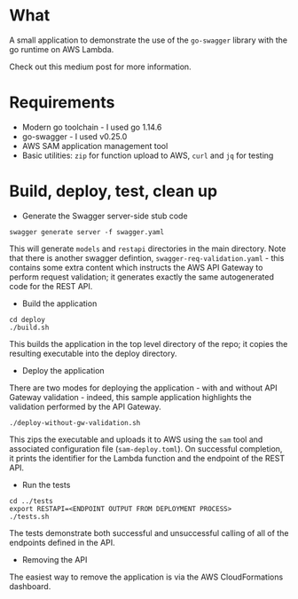 # What

A small application to demonstrate the use of the `go-swagger` library with the
go runtime on AWS Lambda.

Check out this medium post for more information.

# Requirements

- Modern go toolchain - I used go 1.14.6
- go-swagger - I used v0.25.0
- AWS SAM application management tool
- Basic utilities: `zip` for function upload to AWS, `curl` and `jq` for testing

# Build, deploy, test, clean up

- Generate the Swagger server-side stub code

```
swagger generate server -f swagger.yaml
```

This will generate `models` and `restapi` directories in the main directory. Note
that there is another swagger defintion, `swagger-req-validation.yaml` - this
contains some extra content which instructs the AWS API Gateway to perform
request validation; it generates exactly the same autogenerated code for the
REST API.

- Build the application

```
cd deploy
./build.sh
```

This builds the application in the top level directory of the repo; it copies
the resulting executable into the deploy directory.

- Deploy the application

There are two modes for deploying the application - with and without API Gateway
validation - indeed, this sample application highlights the validation performed
by the API Gateway.

```
./deploy-without-gw-validation.sh
```

This zips the executable and uploads it to AWS using the `sam` tool and
associated configuration file (`sam-deploy.toml`). On successful completion, it
prints the identifier for the Lambda function and the endpoint of the REST API.

- Run the tests

```
cd ../tests
export RESTAPI=<ENDPOINT OUTPUT FROM DEPLOYMENT PROCESS>
./tests.sh
```

The tests demonstrate both successful and unsuccessful calling of all of the
endpoints defined in the API.

- Removing the API

The easiest way to remove the application is via the AWS CloudFormations
dashboard.


